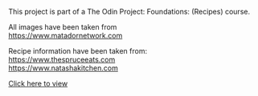 This project is part of a The Odin Project: Foundations: (Recipes) course.

All images have been taken from <br>
https://www.matadornetwork.com

Recipe information have been taken from:<br>
https://www.thespruceeats.com<br>
https://www.natashakitchen.com<br>

<a href="https://dardlem.github.io/odin-recipes/">Click here to view</a>